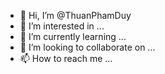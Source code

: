 - 👋 Hi, I’m @ThuanPhamDuy
- 👀 I’m interested in ...
- 🌱 I’m currently learning ...
- 💞️ I’m looking to collaborate on ...
- 📫 How to reach me ...

<!---
ThuanPhamDuy/ThuanPhamDuy is a ✨ special ✨ repository because its `README.md` (this file) appears on your GitHub profile.
You can click the Preview link to take a look at your changes.
--->
